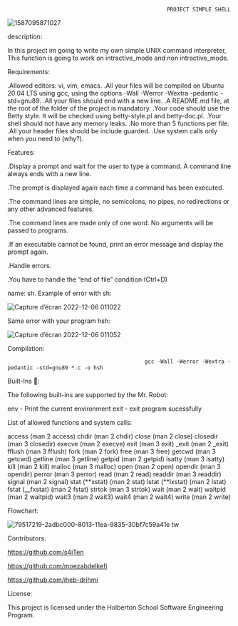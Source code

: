                                                       PROJECT SIMPLE SHELL
![1587095871027](https://user-images.githubusercontent.com/113900578/205889744-19a2b195-c2f7-46a8-b583-76469237c8bf.png)

description:

In this project im going to write my own simple UNIX command interpreter, This function is going to work on intractive_mode and non intractive_mode.

Requirements:

.Allowed editors: vi, vim, emacs.
.All your files will be compiled on Ubuntu 20.04 LTS using gcc, using the options -Wall -Werror -Wextra -pedantic -std=gnu89.
.All your files should end with a new line.
.A README.md file, at the root of the folder of the project is mandatory.
.Your code should use the Betty style. It will be checked using betty-style.pl and betty-doc.pl.
.Your shell should not have any memory leaks.
.No more than 5 functions per file.
.All your header files should be include guarded.
.Use system calls only when you need to (why?).   

Features:

.Display a prompt and wait for the user to type a command. A command line always ends with a new line.

.The prompt is displayed again each time a command has been executed.

.The command lines are simple, no semicolons, no pipes, no redirections or any other advanced features.

.The command lines are made only of one word. No arguments will be passed to programs.

.If an executable cannot be found, print an error message and display the prompt again.

.Handle errors.

.You have to handle the “end of file” condition (Ctrl+D)


name: sh.
Example of error with sh:

![Capture d’écran 2022-12-06 011022](https://user-images.githubusercontent.com/113900578/205890033-892cb302-e391-40d3-8215-1ec71aa94b3d.png)

Same error with your program hsh:

![Capture d’écran 2022-12-06 011052](https://user-images.githubusercontent.com/113900578/205890253-2d541474-e872-41d5-976a-9282cf4b9b6a.png)

Compilation:

                                               gcc -Wall -Werror -Wextra -pedantic -std=gnu89 *.c -o hsh
Built-Ins 🔨:

The following built-ins are supported by the Mr. Robot:

env - Print the current environment
exit - exit program sucessfully

List of allowed functions and system calls:

access (man 2 access)
chdir (man 2 chdir)
close (man 2 close)
closedir (man 3 closedir)
execve (man 2 execve)
exit (man 3 exit)
\_exit (man 2 \_exit)
fflush (man 3 fflush)
fork (man 2 fork)
free (man 3 free)
getcwd (man 3 getcwd)
getline (man 3 getline)
getpid (man 2 getpid)
isatty (man 3 isatty)
kill (man 2 kill)
malloc (man 3 malloc)
open (man 2 open)
opendir (man 3 opendir)
perror (man 3 perror)
read (man 2 read)
readdir (man 3 readdir)
signal (man 2 signal)
stat (**xstat) (man 2 stat)
lstat (**lxstat) (man 2 lstat)
fstat (\_\_fxstat) (man 2 fstat)
strtok (man 3 strtok)
wait (man 2 wait)
waitpid (man 2 waitpid)
wait3 (man 2 wait3)
wait4 (man 2 wait4)
write (man 2 write)

Flowchart:

![79517219-2adbc000-8013-11ea-9835-30bf7c59a41e tw](https://user-images.githubusercontent.com/113900578/206216347-54e7fdfc-1102-424a-9af9-54ef7819c833.jpg)



Contributors:


https://github.com/s4iTen

https://github.com/moezabdelkefi

https://github.com/iheb-drihmi











License:

This project is licensed under the Holberton School Software Engineering Program.
